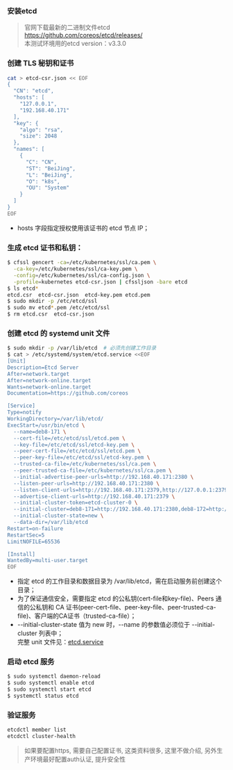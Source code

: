 ### 安装etcd
> 官网下载最新的二进制文件etcd https://github.com/coreos/etcd/releases/ <br/>
> 本测试环境用的etcd version：v3.3.0

### 创建 TLS 秘钥和证书
```bash
cat > etcd-csr.json << EOF
{
  "CN": "etcd",
  "hosts": [
    "127.0.0.1",
    "192.168.40.171"
  ],
  "key": {
    "algo": "rsa",
    "size": 2048
  },
  "names": [
    {
      "C": "CN",
      "ST": "BeiJing",
      "L": "BeiJing",
      "O": "k8s",
      "OU": "System"
    }
  ]
}
EOF
```
+ hosts 字段指定授权使用该证书的 etcd 节点 IP；
### 生成 etcd 证书和私钥：
```bash
$ cfssl gencert -ca=/etc/kubernetes/ssl/ca.pem \
  -ca-key=/etc/kubernetes/ssl/ca-key.pem \
  -config=/etc/kubernetes/ssl/ca-config.json \
  -profile=kubernetes etcd-csr.json | cfssljson -bare etcd
$ ls etcd*
etcd.csr  etcd-csr.json  etcd-key.pem etcd.pem
$ sudo mkdir -p /etc/etcd/ssl
$ sudo mv etcd*.pem /etc/etcd/ssl
$ rm etcd.csr  etcd-csr.json
```
### 创建 etcd 的 systemd unit 文件
```bash
$ sudo mkdir -p /var/lib/etcd  # 必须先创建工作目录
$ cat > /etc/systemd/system/etcd.service <<EOF
[Unit]
Description=Etcd Server
After=network.target
After=network-online.target
Wants=network-online.target
Documentation=https://github.com/coreos

[Service]
Type=notify
WorkingDirectory=/var/lib/etcd/
ExecStart=/usr/bin/etcd \
  --name=deb8-171 \
  --cert-file=/etc/etcd/ssl/etcd.pem \
  --key-file=/etc/etcd/ssl/etcd-key.pem \
  --peer-cert-file=/etc/etcd/ssl/etcd.pem \
  --peer-key-file=/etc/etcd/ssl/etcd-key.pem \
  --trusted-ca-file=/etc/kubernetes/ssl/ca.pem \
  --peer-trusted-ca-file=/etc/kubernetes/ssl/ca.pem \
  --initial-advertise-peer-urls=http://192.168.40.171:2380 \
  --listen-peer-urls=http://192.168.40.171:2380 \
  --listen-client-urls=http://192.168.40.171:2379,http://127.0.0.1:2379 \
  --advertise-client-urls=http://192.168.40.171:2379 \
  --initial-cluster-token=etcd-cluster-0 \
  --initial-cluster=deb8-171=http://192.168.40.171:2380,deb8-172=http://192.168.40.172:2380,deb8-173=http://192.168.40.173:2380\
  --initial-cluster-state=new \
  --data-dir=/var/lib/etcd
Restart=on-failure
RestartSec=5
LimitNOFILE=65536

[Install]
WantedBy=multi-user.target
EOF
```
+ 指定 etcd 的工作目录和数据目录为 /var/lib/etcd，需在启动服务前创建这个目录；
+ 为了保证通信安全，需要指定 etcd 的公私钥(cert-file和key-file)、Peers 通信的公私钥和 CA 证书(peer-cert-file、peer-key-file、peer-trusted-ca-file)、客户端的CA证书（trusted-ca-file）；
+ --initial-cluster-state 值为 new 时，--name 的参数值必须位于 --initial-cluster 列表中；<br/>
完整 unit 文件见：[etcd.service](https://github.com/alejo194/kubernetes-az/blob/master/systemd/etcd.service)

### 启动 etcd 服务
```bash
$ sudo systemctl daemon-reload
$ sudo systemctl enable etcd
$ sudo systemctl start etcd
$ systemctl status etcd
```
### 验证服务
```bash
etcdctl member list 
etcdctl cluster-health
```
> 如果要配置https, 需要自己配置证书, 这类资料很多, 这里不做介绍, 另外生产环境最好配置auth认证, 提升安全性
